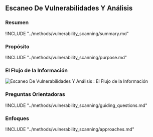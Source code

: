 ## Escaneo De Vulnerabilidades Y Análisis

### Resumen
!INCLUDE "../methods/vulnerability_scanning/summary.md"

### Propósito
!INCLUDE "../methods/vulnerability_scanning/purpose.md"

### El Flujo de la Información
![Escaneo De Vulnerabilidades Y Análisis : El Flujo de la Información](images/info_flows/vulnerability_scanning.svg)

### Preguntas Orientadoras
!INCLUDE "../methods/vulnerability_scanning/guiding_questions.md"

### Enfoques
!INCLUDE "../methods/vulnerability_scanning/approaches.md"

